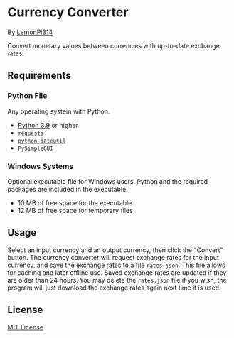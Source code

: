 # Currency Converter
By [LemonPi314](https://github.com/LemonPi314)

Convert monetary values between currencies with up-to-date exchange rates.
## Requirements
### Python File
Any operating system with Python.
- [Python 3.9](https://www.python.org/downloads/) or higher
- [`requests`](https://pypi.org/project/requests/)
- [`python-dateutil`](https://pypi.org/project/python-dateutil/)
- [`PySimpleGUI`](https://pypi.org/project/PySimpleGUI/)
### Windows Systems
Optional executable file for Windows users. Python and the required packages are included in the executable.
- 10 MB of free space for the executable
- 12 MB of free space for temporary files
## Usage
Select an input currency and an output currency, then click the "Convert" button. The currency converter will request exchange rates for the input currency, and save the exchange rates to a file `rates.json`. This file allows for caching and later offline use. Saved exchange rates are updated if they are older than 24 hours. You may delete the `rates.json` file if you wish, the program will just download the exchange rates again next time it is used.
## License
[MIT License](https://choosealicense.com/licenses/mit/)